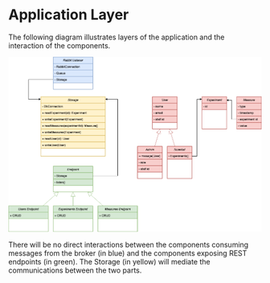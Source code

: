# Application Layer

The following diagram illustrates layers of the application and the interaction of the components.

![class-diagram](class-diagram.png)

There will be no direct interactions between the components consuming messages from the broker (in blue) and the components exposing REST endpoints (in green). The Storage (in yellow) will mediate the communications between the two parts.
